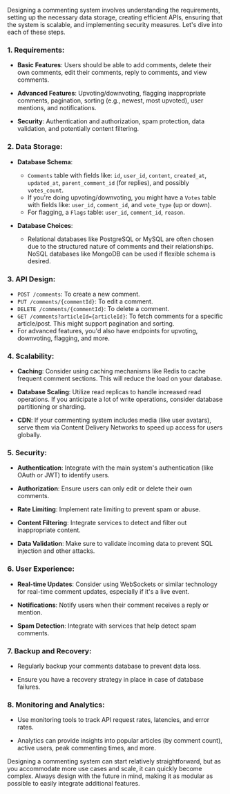 Designing a commenting system involves understanding the requirements, setting up the necessary data storage, creating efficient APIs, ensuring that the system is scalable, and implementing security measures. Let's dive into each of these steps.

### 1. **Requirements**:

- **Basic Features**: Users should be able to add comments, delete their own comments, edit their comments, reply to comments, and view comments.
  
- **Advanced Features**: Upvoting/downvoting, flagging inappropriate comments, pagination, sorting (e.g., newest, most upvoted), user mentions, and notifications.

- **Security**: Authentication and authorization, spam protection, data validation, and potentially content filtering.

### 2. **Data Storage**:

- **Database Schema**:
  - `Comments` table with fields like: `id`, `user_id`, `content`, `created_at`, `updated_at`, `parent_comment_id` (for replies), and possibly `votes_count`.
  - If you're doing upvoting/downvoting, you might have a `Votes` table with fields like: `user_id`, `comment_id`, and `vote_type` (up or down).
  - For flagging, a `Flags` table: `user_id`, `comment_id`, `reason`.

- **Database Choices**:
  - Relational databases like PostgreSQL or MySQL are often chosen due to the structured nature of comments and their relationships. NoSQL databases like MongoDB can be used if flexible schema is desired.

### 3. **API Design**:

- `POST /comments`: To create a new comment.
- `PUT /comments/{commentId}`: To edit a comment.
- `DELETE /comments/{commentId}`: To delete a comment.
- `GET /comments?articleId={articleId}`: To fetch comments for a specific article/post. This might support pagination and sorting.
- For advanced features, you'd also have endpoints for upvoting, downvoting, flagging, and more.

### 4. **Scalability**:

- **Caching**: Consider using caching mechanisms like Redis to cache frequent comment sections. This will reduce the load on your database.
  
- **Database Scaling**: Utilize read replicas to handle increased read operations. If you anticipate a lot of write operations, consider database partitioning or sharding.

- **CDN**: If your commenting system includes media (like user avatars), serve them via Content Delivery Networks to speed up access for users globally.

### 5. **Security**:

- **Authentication**: Integrate with the main system's authentication (like OAuth or JWT) to identify users.
  
- **Authorization**: Ensure users can only edit or delete their own comments.
  
- **Rate Limiting**: Implement rate limiting to prevent spam or abuse.
  
- **Content Filtering**: Integrate services to detect and filter out inappropriate content. 

- **Data Validation**: Make sure to validate incoming data to prevent SQL injection and other attacks.

### 6. **User Experience**:

- **Real-time Updates**: Consider using WebSockets or similar technology for real-time comment updates, especially if it's a live event.
  
- **Notifications**: Notify users when their comment receives a reply or mention.

- **Spam Detection**: Integrate with services that help detect spam comments.

### 7. **Backup and Recovery**:

- Regularly backup your comments database to prevent data loss.
  
- Ensure you have a recovery strategy in place in case of database failures.

### 8. **Monitoring and Analytics**:

- Use monitoring tools to track API request rates, latencies, and error rates.
  
- Analytics can provide insights into popular articles (by comment count), active users, peak commenting times, and more.

Designing a commenting system can start relatively straightforward, but as you accommodate more use cases and scale, it can quickly become complex. Always design with the future in mind, making it as modular as possible to easily integrate additional features.